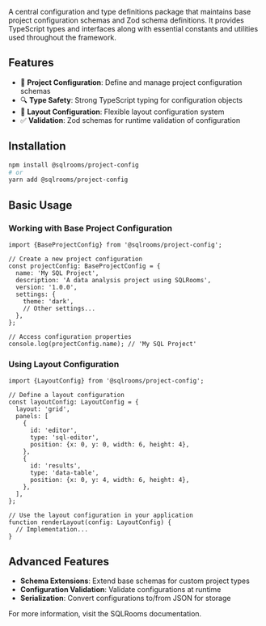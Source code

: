 A central configuration and type definitions package that maintains base project configuration schemas and Zod schema definitions. It provides TypeScript types and interfaces along with essential constants and utilities used throughout the framework.

## Features

- 📝 **Project Configuration**: Define and manage project configuration schemas
- 🔍 **Type Safety**: Strong TypeScript typing for configuration objects
- 🧩 **Layout Configuration**: Flexible layout configuration system
- ✅ **Validation**: Zod schemas for runtime validation of configuration

## Installation

```bash
npm install @sqlrooms/project-config
# or
yarn add @sqlrooms/project-config
```

## Basic Usage

### Working with Base Project Configuration

```tsx
import {BaseProjectConfig} from '@sqlrooms/project-config';

// Create a new project configuration
const projectConfig: BaseProjectConfig = {
  name: 'My SQL Project',
  description: 'A data analysis project using SQLRooms',
  version: '1.0.0',
  settings: {
    theme: 'dark',
    // Other settings...
  },
};

// Access configuration properties
console.log(projectConfig.name); // 'My SQL Project'
```

### Using Layout Configuration

```tsx
import {LayoutConfig} from '@sqlrooms/project-config';

// Define a layout configuration
const layoutConfig: LayoutConfig = {
  layout: 'grid',
  panels: [
    {
      id: 'editor',
      type: 'sql-editor',
      position: {x: 0, y: 0, width: 6, height: 4},
    },
    {
      id: 'results',
      type: 'data-table',
      position: {x: 0, y: 4, width: 6, height: 4},
    },
  ],
};

// Use the layout configuration in your application
function renderLayout(config: LayoutConfig) {
  // Implementation...
}
```

## Advanced Features

- **Schema Extensions**: Extend base schemas for custom project types
- **Configuration Validation**: Validate configurations at runtime
- **Serialization**: Convert configurations to/from JSON for storage

For more information, visit the SQLRooms documentation.
